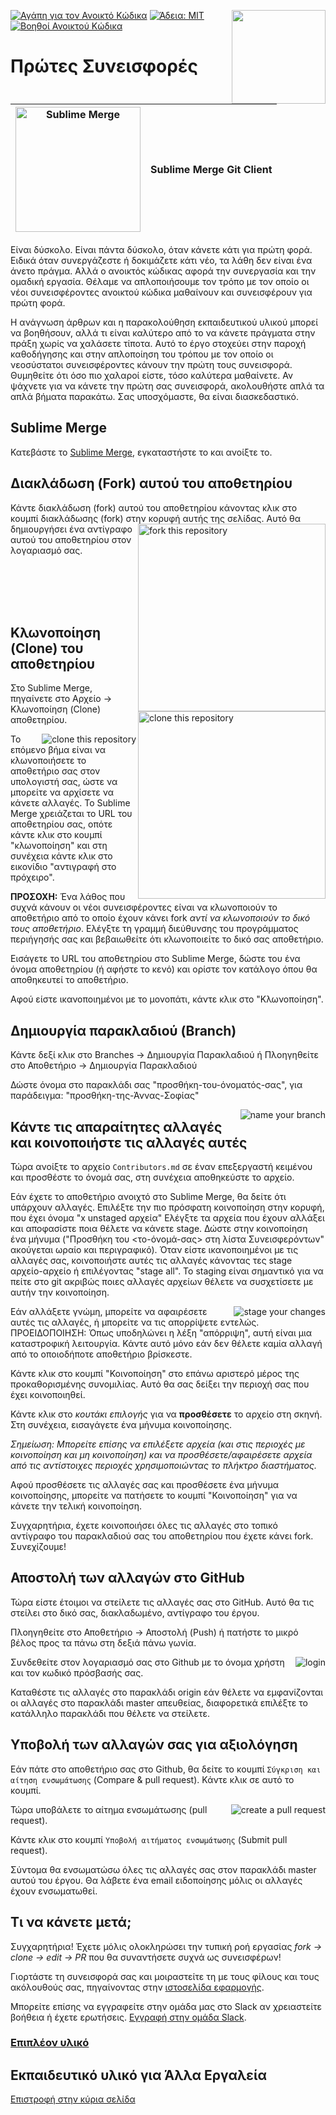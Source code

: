 [![Αγάπη για τον Ανοικτό Κώδικα](https://badges.frapsoft.com/os/v1/open-source.svg?v=103)](https://github.com/ellerbrock/open-source-badges/)
[<img align="right" width="150" src="https://firstcontributions.github.io/assets/gui-tool-tutorials/sublime-merge-tutorial/join-slack-team.png">](https://join.slack.com/t/firstcontributors/shared_invite/zt-1hg51qkgm-Xc7HxhsiPYNN3ofX2_I8FA)
[![Άδεια: MIT](https://img.shields.io/badge/License-MIT-green.svg)](https://opensource.org/licenses/MIT)
[![Βοηθοί Ανοικτού Κώδικα](https://www.codetriage.com/roshanjossey/first-contributions/badges/users.svg)](https://www.codetriage.com/roshanjossey/first-contributions)

# Πρώτες Συνεισφορές

| <img alt="Sublime Merge" src="https://firstcontributions.github.io/assets/gui-tool-tutorials/sublime-merge-tutorial/sublime-merge.png" width="200"> | Sublime Merge Git Client |
| --------------------------------------------------------------------------------------------------------------------------------------------------- | ------------------------ |

Είναι δύσκολο. Είναι πάντα δύσκολο, όταν κάνετε κάτι για πρώτη φορά. Ειδικά όταν συνεργάζεστε ή δοκιμάζετε κάτι νέο, τα λάθη δεν είναι ένα άνετο πράγμα. Αλλά ο ανοικτός κώδικας αφορά την συνεργασία και την ομαδική εργασία. Θέλαμε να απλοποιήσουμε τον τρόπο με τον οποίο οι νέοι συνεισφέροντες ανοικτού κώδικα μαθαίνουν και συνεισφέρουν για πρώτη φορά.

Η ανάγνωση άρθρων και η παρακολούθηση εκπαιδευτικού υλικού μπορεί να βοηθήσουν, αλλά τι είναι καλύτερο από το να κάνετε πράγματα στην πράξη χωρίς να χαλάσετε τίποτα. Αυτό το έργο στοχεύει στην παροχή καθοδήγησης και στην απλοποίηση του τρόπου με τον οποίο οι νεοσύστατοι συνεισφέροντες κάνουν την πρώτη τους συνεισφορά. Θυμηθείτε ότι όσο πιο χαλαροί είστε, τόσο καλύτερα μαθαίνετε. Αν ψάχνετε για να κάνετε την πρώτη σας συνεισφορά, ακολουθήστε απλά τα απλά βήματα παρακάτω. Σας υποσχόμαστε, θα είναι διασκεδαστικό.

## Sublime Merge

Κατεβάστε το [Sublime Merge](https://www.sublimemerge.com/), εγκαταστήστε το και ανοίξτε το.

## Διακλάδωση (Fork) αυτού του αποθετηρίου

Κάντε διακλάδωση (fork) αυτού του αποθετηρίου κάνοντας κλικ στο κουμπί διακλάδωσης (fork) στην κορυφή αυτής της σελίδας.
<img align="right" width="300" src="https://firstcontributions.github.io/assets/gui-tool-tutorials/sublime-merge-tutorial/fork.png" alt="fork this repository" />
Αυτό θα δημιουργήσει ένα αντίγραφο αυτού του αποθετηρίου στον λογαριασμό σας.

<br>
<br>
<br>
<br>

## Κλωνοποίηση (Clone) του αποθετηρίου

<img align="right" width="300" src="https://firstcontributions.github.io/assets/gui-tool-tutorials/sublime-merge-tutorial/clone.png" alt="clone this repository" />

Στο Sublime Merge, πηγαίνετε στο Αρχείο -> Κλωνοποίηση (Clone) αποθετηρίου.

<img style="float: right;" src="https://firstcontributions.github.io/assets/gui-tool-tutorials/sublime-merge-tutorial/sm-clone.png" alt="clone this repository" />

Το επόμενο βήμα είναι να κλωνοποιήσετε το αποθετήριο σας στον υπολογιστή σας, ώστε να μπορείτε να αρχίσετε να κάνετε αλλαγές. Το Sublime Merge χρειάζεται το URL του αποθετηρίου σας, οπότε κάντε κλικ στο κουμπί "κλωνοποίηση" και στη συνέχεια κάντε κλικ στο εικονίδιο "αντιγραφή στο πρόχειρο".

**ΠΡΟΣΟΧΗ:** Ένα λάθος που συχνά κάνουν οι νέοι συνεισφέροντες είναι να κλωνοποιούν το αποθετήριο από το οποίο έχουν κάνει fork _αντί να κλωνοποιούν το δικό τους αποθετήριο_. Ελέγξτε τη γραμμή διεύθυνσης του προγράμματος περιήγησής σας και βεβαιωθείτε ότι κλωνοποιείτε το δικό σας αποθετήριο.

Εισάγετε το URL του αποθετηρίου στο Sublime Merge, δώστε του ένα όνομα αποθετηρίου (ή αφήστε το κενό) και ορίστε τον κατάλογο όπου θα αποθηκευτεί το αποθετήριο.

Αφού είστε ικανοποιημένοι με το μονοπάτι, κάντε κλικ στο "Κλωνοποίηση".

## Δημιουργία παρακλαδιού (Branch)

Κάντε δεξί κλικ στο Branches -> Δημιουργία Παρακλαδιού
ή
Πλοηγηθείτε στο Αποθετήριο -> Δημιουργία Παρακλαδιού

Δώστε όνομα στο παρακλάδι σας "προσθήκη-του-όνοματός-σας", για παράδειγμα: "προσθήκη-της-Άννας-Σοφίας"

<img style="float: right;" src="https://firstcontributions.github.io/assets/gui-tool-tutorials/sublime-merge-tutorial/sm-branch.png" alt="name your branch" />

## Κάντε τις απαραίτητες αλλαγές και κοινοποιήστε τις αλλαγές αυτές

Τώρα ανοίξτε το αρχείο `Contributors.md` σε έναν επεξεργαστή κειμένου και προσθέστε το όνομά σας, στη συνέχεια αποθηκεύστε το αρχείο.

Εάν έχετε το αποθετήριο ανοιχτό στο Sublime Merge, θα δείτε ότι υπάρχουν αλλαγές.
Επιλέξτε την πιο πρόσφατη κοινοποίηση στην κορυφή, που έχει όνομα "x unstaged αρχεία"
Ελέγξτε τα αρχεία που έχουν αλλάξει και αποφασίστε ποια θέλετε να κάνετε stage.
Δώστε στην κοινοποίηση ένα μήνυμα ("Προσθήκη του <το-όνομά-σας> στη λίστα Συνεισφερόντων" ακούγεται ωραίο και περιγραφικό).
Όταν είστε ικανοποιημένοι με τις αλλαγές σας, κοινοποιήστε αυτές τις αλλαγές κάνοντας τες stage αρχείο-αρχείο ή επιλέγοντας "stage all". Το staging είναι σημαντικό για να πείτε στο git ακριβώς ποιες αλλαγές αρχείων θέλετε να συσχετίσετε με αυτήν την κοινοποίηση.

<img style="float: right;" src="https://firstcontributions.github.io/assets/gui-tool-tutorials/sublime-merge-tutorial/sm-stage.png" alt="stage your changes" />

Εάν αλλάξετε γνώμη, μπορείτε να αφαιρέσετε αυτές τις αλλαγές, ή μπορείτε να τις απορρίψετε εντελώς.
ΠΡΟΕΙΔΟΠΟΙΗΣΗ: Όπως υποδηλώνει η λέξη "απόρριψη", αυτή είναι μια καταστροφική λειτουργία. Κάντε αυτό μόνο εάν δεν θέλετε καμία αλλαγή από το οποιοδήποτε αποθετήριο βρίσκεστε.

Κάντε κλικ στο κουμπί "Κοινοποίηση" στο επάνω αριστερό μέρος της προκαθορισμένης συνομιλίας. Αυτό θα σας δείξει την περιοχή σας που έχει κοινοποιηθεί.

Κάντε κλικ στο _κουτάκι επιλογής_ για να **προσθέσετε** το αρχείο στη σκηνή. Στη συνέχεια, εισαγάγετε ένα μήνυμα κοινοποίησης.

_Σημείωση: Μπορείτε επίσης να επιλέξετε αρχεία (και στις περιοχές με κοινοποίηση και μη κοινοποίηση) και να προσθέσετε/αφαιρέσετε αρχεία από τις αντίστοιχες περιοχές χρησιμοποιώντας το πλήκτρο διαστήματος._

Αφού προσθέσετε τις αλλαγές σας και προσθέσετε ένα μήνυμα κοινοποίησης, μπορείτε να πατήσετε το κουμπί "Κοινοποίηση" για να κάνετε την τελική κοινοποίηση.

Συγχαρητήρια, έχετε κοινοποιήσει όλες τις αλλαγές στo τοπικό αντίγραφο του παρακλαδιού σας του αποθετηρίου που έχετε κάνει fork. Συνεχίζουμε!

## Αποστολή των αλλαγών στο GitHub

Τώρα είστε έτοιμοι να στείλετε τις αλλαγές σας στο GitHub. Αυτό θα τις στείλει στο δικό σας, διακλαδωμένο, αντίγραφο του έργου.

Πλοηγηθείτε στο Αποθετήριο -> Αποστολή (Push)
ή πατήστε το μικρό βέλος προς τα πάνω στη δεξιά πάνω γωνία.

<img style="float: right;" src="https://firstcontributions.github.io/assets/gui-tool-tutorials/sublime-merge-tutorial/sm-login.png" alt="login" />

Συνδεθείτε στον λογαριασμό σας στο Github με το όνομα χρήστη και τον κωδικό πρόσβασής σας.

Καταθέστε τις αλλαγές στο παρακλάδι origin εάν θέλετε να εμφανίζονται οι αλλαγές στο παρακλάδι master απευθείας, διαφορετικά επιλέξτε το κατάλληλο παρακλάδι που θέλετε να στείλετε.

## Υποβολή των αλλαγών σας για αξιολόγηση

Εάν πάτε στο αποθετήριο σας στο Github, θα δείτε το κουμπί `Σύγκριση και αίτηση ενσωμάτωσης` (Compare & pull request). Κάντε κλικ σε αυτό το κουμπί.

<img style="float: right;" src="https://firstcontributions.github.io/assets/gui-tool-tutorials/sublime-merge-tutorial/compare-and-pull.png" alt="create a pull request" />

Τώρα υποβάλετε το αίτημα ενσωμάτωσης (pull request).

Κάντε κλικ στο κουμπί `Υποβολή αιτήματος ενσωμάτωσης` (Submit pull request).

Σύντομα θα ενσωματώσω όλες τις αλλαγές σας στον παρακλάδι master αυτού του έργου. Θα λάβετε ένα email ειδοποίησης μόλις οι αλλαγές έχουν ενσωματωθεί.

## Τι να κάνετε μετά;

Συγχαρητήρια! Έχετε μόλις ολοκληρώσει την τυπική ροή εργασίας _fork -> clone -> edit -> PR_ που θα συναντήσετε συχνά ως συνεισφέρων!

Γιορτάστε τη συνεισφορά σας και μοιραστείτε τη με τους φίλους και τους ακόλουθούς σας, πηγαίνοντας στην [ιστοσελίδα εφαρμογής](https://firstcontributions.github.io#social-share).

Μπορείτε επίσης να εγγραφείτε στην ομάδα μας στο Slack αν χρειαστείτε βοήθεια ή έχετε ερωτήσεις. [Εγγραφή στην ομάδα Slack](https://join.slack.com/t/firstcontributors/shared_invite/zt-1hg51qkgm-Xc7HxhsiPYNN3ofX2_I8FA).

### [Επιπλέον υλικό](../additional-material/git_workflow_senarios/additional-material.md)

## Εκπαιδευτικό υλικό για Άλλα Εργαλεία

[Επιστροφή στην κύρια σελίδα](https://github.com/firstcontributions/first-contributions#tutorials-using-other-tools)
